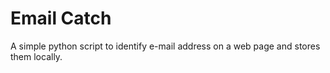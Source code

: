 # Email Catch
A simple python script to identify e-mail address on a web page and stores them locally.
